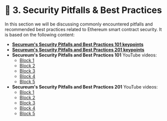 # 🔏 3. Security Pitfalls & Best Practices

In this section we will be discussing commonly encountered pitfalls and recommended best practices related to Ethereum smart contract security. It is based on the following content:

* [**Secureum's Security Pitfalls and Best Practices 101 keypoints**](https://secureum.substack.com/p/security-pitfalls-and-best-practices-101)
* [**Secureum's Security Pitfalls and Best Practices 201 keypoints**](https://secureum.substack.com/p/security-pitfalls-and-best-practices-201)
* **Secureum's Security Pitfalls and Best Practices 101** YouTube videos:
  * [Block 1](https://www.youtube.com/watch?v=OOzyoaYIw2k)
  * [Block 2](https://www.youtube.com/watch?v=fgXuHaZDenU)
  * [Block 3](https://www.youtube.com/watch?v=YVewx1xVROE)
  * [Block 4](https://www.youtube.com/watch?v=byA3MLLiKMM)
  * [Block 5](https://www.youtube.com/watch?v=vyWLO5Dlg50)
* **Secureum's Security Pitfalls and Best Practices 201** YouTube videos:
  * [Block 1](https://www.youtube.com/watch?v=WGM1SF8twmw)
  * [Block 2](https://www.youtube.com/watch?v=HqHo1jKUnmU)
  * [Block 3](https://www.youtube.com/watch?v=pXoEIjHupXk)
  * [Block 4](https://www.youtube.com/watch?v=IVbEIbIpWUY)
  * [Block 5](https://www.youtube.com/watch?v=QSsfkmcdbPw)
